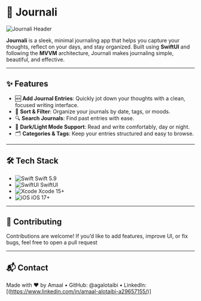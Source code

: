 # 📝 Journali

![Journali Header](https://github.com/user-attachments/assets/1081f0b7-69d4-4cb4-9cec-d91a9e70b7c4)

**Journali** is a sleek, minimal journaling app that helps you capture your thoughts, reflect on your days, and stay organized. Built using **SwiftUI** and following the **MVVM** architecture, Journali makes journaling simple, beautiful, and effective.

---

## ✨ Features

- 🆕 **Add Journal Entries**: Quickly jot down your thoughts with a clean, focused writing interface.
- 📅 **Sort & Filter**: Organize your journals by date, tags, or moods.
- 🔍 **Search Journals**: Find past entries with ease.
- 🎨 **Dark/Light Mode Support**: Read and write comfortably, day or night.
- 🗂️ **Categories & Tags**: Keep your entries structured and easy to browse.

---

## 🛠️ Tech Stack

- ![Swift](https://img.shields.io/badge/Swift-FA7343?logo=swift&logoColor=white) Swift 5.9
- ![SwiftUI](https://img.shields.io/badge/SwiftUI-46B1FB?logo=swift&logoColor=white) SwiftUI
- ![Xcode](https://img.shields.io/badge/Xcode-1575F9?logo=xcode&logoColor=white) Xcode 15+
- ![iOS](https://img.shields.io/badge/iOS-000000?logo=apple&logoColor=white) iOS 17+


 ---

 ## 📡 Contributing

Contributions are welcome! If you’d like to add features, improve UI, or fix bugs, feel free to open a pull request


---

## 📬 Contact

Made with ❤️ by Amaal
	•	GitHub: @agalotaibi
	•	LinkedIn: [(https://www.linkedin.com/in/amaal-alotaibi-a29657155/)]
